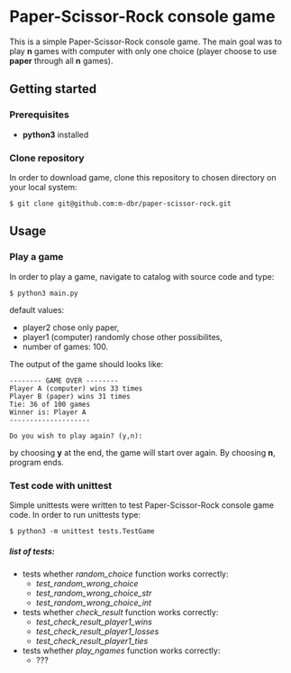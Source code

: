 # Paper-Scissor-Rock console game
This is a simple Paper-Scissor-Rock console game. The main goal was to play **n** games with computer with only one choice (player choose to use **paper** through all **n** games).

## Getting started
### Prerequisites
* **python3** installed

### Clone repository
In order to download game, clone this repository to chosen directory on your local system:
```
$ git clone git@github.com:m-dbr/paper-scissor-rock.git
```

## Usage
### Play a game
In order to play a game, navigate to catalog with source code and type:
```
$ python3 main.py
```

default values:
* player2 chose only paper,
* player1 (computer) randomly chose other possibilites,
* number of games: 100.

The output of the game should looks like:

```
-------- GAME OVER --------
Player A (computer) wins 33 times
Player B (paper) wins 31 times
Tie: 36 of 100 games
Winner is: Player A
--------------------

Do you wish to play again? (y,n):
```

by choosing **y** at the end, the game will start over again. By choosing **n**, program ends.

### Test code with unittest
Simple unittests were written to test Paper-Scissor-Rock console game code.
In order to run unittests type:

```
$ python3 -m unittest tests.TestGame
```

##### list of tests:
* tests whether _random_choice_ function works correctly:
    * _test_random_wrong_choice_ 
    * _test_random_wrong_choice_str_
    * _test_random_wrong_choice_int_
* tests whether _check_result_ function works correctly:
    * _test_check_result_player1_wins_
    * _test_check_result_player1_losses_
    * _test_check_result_player1_ties_
* tests whether _play_ngames_ function works correctly:
    * ???

